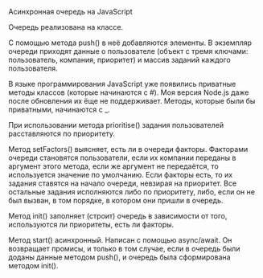 Асинхронная очередь на JavaScript

Очередь реализована на классе.

С помощью метода push() в неё добавляются элементы.
В экземпляр очереди приходят данные о пользователе (объект с тремя ключами: пользователь, компания, приоритет)
и массив заданий каждого пользователя.

В языке программирования JavaScript уже появились приватные методы классов (которые начинаются с #). 
Моя версия Node.js даже после обновления их ёще не поддерживает. 
Методы, которые были бы приватными, начинаются с _.

При использовании метода prioritise() задания пользователей расставляются по приоритету.

Метод setFactors() выясняет, есть ли в очереди факторы. Факторами очереди становятся пользователи,
если их компании переданы в аргумент этого метода, если же аргумент не передаётся,
то используется значение по умолчанию. Если факторы есть, то их задания ставятся на начало очереди,
невзирая на приоритет. Все остальные задания исполняются либо по приоритету, либо, если он не был вызван,
в том порядке, в котором они пришли в очередь.

Метод  init() заполняет (строит) очередь в зависимости от того, используются ли приоритеты, есть ли факторы.

Метод start() асинхронный. Написан с помощью async/await. Он возвращает промисы, и только в том случае,
если в очередь были доданы данные методом push(), и очередь была сформирована методом init().
